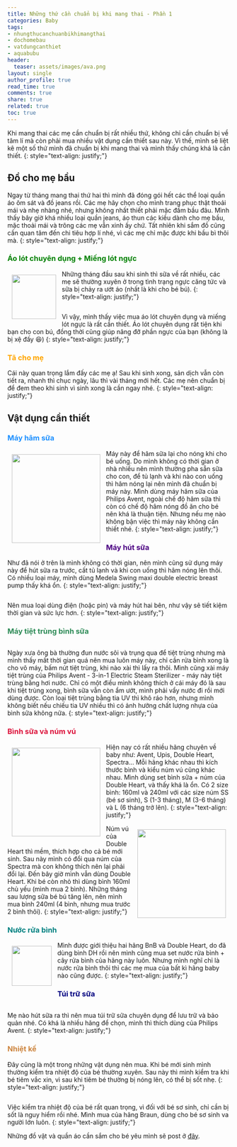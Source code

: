 ```yaml
---
title: Những thứ cần chuẩn bị khi mang thai - Phần 1
categories: Baby
tags:
- nhungthucanchuanbikhimangthai
- dochomebau
- vatdungcanthiet
- aquabubu
header:
  teaser: assets/images/ava.png
layout: single
author_profile: true
read_time: true
comments: true
share: true
related: true
toc: true
---
```


Khi mang thai các mẹ cần chuẩn bị rất nhiều thứ, không chỉ cần chuẩn bị về tâm lí mà còn phải mua nhiều vật dụng cần thiết sau này. Vì thế, mình sẽ liệt kê một số thứ mình đã chuẩn bị khi mang thai và mình thấy chúng khá là cần thiết. 
{: style="text-align: justify;"}

## Đồ cho mẹ bầu
Ngay từ tháng mang thai thứ hai thì mình đã đóng gói hết các thể loại quần áo ôm sát và đồ jeans rồi. Các mẹ hãy chọn cho mình trang phục thật thoải mái và nhẹ nhàng nhé, nhưng không nhất thiết phải mặc đầm bầu đâu. Mình thấy bây giờ khá nhiều loại quần jeans, áo thun các kiều dành cho mẹ bầu, mặc thoải mái và trông các mẹ vẫn xinh ấy chứ. Tất nhiên khi sắm đồ cũng cần quan tâm đến chi tiêu hợp lí nhé, vì các mẹ chỉ mặc được khi bầu bì thôi mà.
{: style="text-align: justify;"}

### <span style="color:green"> Áo lót chuyên dụng + Miếng lót ngực </span>

<img align="left" style="width: 100px; padding: 10px" src="/assets/images/feedingbra.png"> Những tháng đầu sau khi sinh thì sữa về rất nhiều, các mẹ sẽ thường xuyên ở trong tình trạng ngực căng tức và sữa bị chảy ra ướt áo (nhất là khi cho bé bú).
{: style="text-align: justify;"}

<figure style="width: 200px" class="align-center">
  <img src="{{ site.url }}{{ site.baseurl }}/assets/images/aa.png" alt="">
  <figcaption></figcaption>
</figure>

Vì vậy, mình thấy việc mua áo lót chuyên dụng và miếng lót ngực là rất cần thiết. Áo lót chuyên dụng rất tiện khi bạn cho con bú, đồng thời cũng giúp nâng đỡ phần ngực của bạn (không là bị xệ đấy :laughing:)
{: style="text-align: justify;"}

### <span style="color:orange"> Tã cho mẹ </span>
Cái này quan trọng lắm đấy các mẹ ạ! Sau khi sinh xong, sản dịch vẫn còn tiết ra, nhanh thì chục ngày, lâu thì vài tháng mới hết. Các mẹ nên chuẩn bị để đem theo khi sinh vì sinh xong là cần ngay nhé.
{: style="text-align: justify;"}

## Vật dụng cần thiết

### <span style="color:dodgerblue"> Máy hâm sữa </span>

<img align="left" style="width: 200px; padding: 10px"  src="/assets/images/avent.png"> Máy này để hâm sữa lại cho nóng khi cho bé uống. Do mình không có thời gian ở nhà nhiều nên mình thường pha sẵn sữa cho con, để tủ lạnh và khi nào con uống thì hâm nóng lại nên mình đã chuẩn bị máy này. Mình dùng máy hâm sữa của Philips Avent, ngoài chế độ hâm sữa thì còn có chế độ hâm nóng đồ ăn cho bé nên khá là thuận tiện. Nhưng nếu mẹ nào không bận việc thì máy này không cần thiết nhé.
{: style="text-align: justify;"}

### <span style="color:indigo"> Máy hút sữa </span>

Như đã nói ở trên là mình không có thời gian, nên mình cũng sử dụng máy này để hút sữa ra trước, cất tủ lạnh và khi con uống thì hâm nóng lên thôi. Có nhiều loại máy, mình dùng Medela Swing maxi double electric breast pump thấy khá ổn.
{: style="text-align: justify;"}

<figure style="width: 300px" class="align-center">
  <img src="{{ site.url }}{{ site.baseurl }}/assets/images/medela.png" alt="">
  <figcaption></figcaption>
</figure>

Nên mua loại dùng điện (hoặc pin) và máy hút hai bên, như vậy sẽ tiết kiệm thời gian và sức lực hơn. 
{: style="text-align: justify;"}

### <span style="color:seagreen">  Máy tiệt trùng bình sữa </span>

<figure style="width: 300px" class="align-center">
  <img src="{{ site.url }}{{ site.baseurl }}/assets/images/avent1.png" alt="">
  <figcaption></figcaption>
</figure>

Ngày xưa ông bà thường đun nước sôi và trụng qua để tiệt trùng nhưng mà mình thấy mất thời gian quá nên mua luôn máy này, chỉ cần rửa bình xong là cho vô máy, bấm nút tiệt trùng, khi nào xài thì lấy ra thôi. Mình cũng xài máy tiệt trùng của Philips Avent - 3-in-1 Electric Steam Sterilizer - máy này tiệt trùng bằng hơi nước. Chỉ có một điều mình không thích ở cái máy đó là sau khi tiệt trùng xong, bình sữa vẫn còn ẩm ướt, mình phải vẩy nước đi rồi mới dùng được. Còn loại tiệt trùng bằng tia UV thì khô ráo hơn, nhưng mình không biết nếu chiếu tia UV nhiều thì có ảnh hưởng chất lượng nhựa của bình sữa không nữa.
{: style="text-align: justify;"}

### <span style="color:crimson"> Bình sữa và núm vú </span>

<img align="left" style="width: 200px; padding: 10px"  src="/assets/images/bottle.png"> Hiện nay có rất nhiều hãng chuyên về baby như: Avent, Upis, Double Heart, Spectra… Mỗi hãng khác nhau thì kích thước bình và kiểu núm vú cũng khác nhau. Mình dùng set bình sữa + núm của Double Heart, và thấy khá là ổn. Có 2 size bình: 160ml và 240ml với các size núm SS (bé sơ sinh), S (1-3 tháng), M (3-6 tháng) và L (6 tháng trở lên). 
{: style="text-align: justify;"}

<img align="right" style="width: 200px; padding: 10px"  src="/assets/images/numvu.png"> Núm vú của Double Heart thì mềm, thích hợp cho cả bé mới sinh. Sau này mình có đổi qua núm của Spectra mà con không thích nên lại phải đổi lại. Đến bây giờ mình vẫn dùng Double Heart. Khi bé còn nhỏ thì dùng bình 160ml chủ yếu (mình mua 2 bình). Những tháng sau lượng sữa bé bú tăng lên, nên mình mua bình 240ml (4 bình, nhưng mua trước 2 bình thôi).
{: style="text-align: justify;"}

### <span style="color:teal"> Nước rửa bình </span>

<img align="left" style="width: 90px; padding: 10px"  src="/assets/images/a1.png"> Mình được giới thiệu hai hãng  BnB và Double Heart, do đã dùng bình DH rồi nên mình cũng mua set nước rửa bình + cây rửa bình của hãng này luôn. Nhưng mình nghĩ chỉ là nước rửa bình thôi thì các mẹ mua của bất kì hãng baby nào cũng được.
{: style="text-align: justify;"}

### <span style="color:navy"> Túi trữ sữa </span>
<figure style="width: 200px" class="align-center">
  <img src="{{ site.url }}{{ site.baseurl }}/assets/images/milkbag.png" alt="">
  <figcaption></figcaption>
</figure>

Mẹ nào hút sữa ra thì nên mua túi trữ sữa chuyên dụng để lưu trữ và bảo quản nhé. Có khá là nhiều hãng để chọn, mình thì thích dùng của Philips Avent.
{: style="text-align: justify;"}

### <span style="color:peru"> Nhiệt kế </span>

Đây cũng là một trong những vật dụng nên mua. Khi bé mới sinh mình thường kiểm tra nhiệt độ của bé thường xuyên. Sau này thì mình kiểm tra khi bé tiêm vắc xin, vì sau khi tiêm bé thường bị nóng lên, có thể bị sốt nhẹ. 
{: style="text-align: justify;"}

<figure style="width: 300px" class="align-center">
  <img src="{{ site.url }}{{ site.baseurl }}/assets/images/a8.png" alt="">
  <figcaption></figcaption>
</figure>

Việc kiểm tra nhiệt độ của bé rất quan trọng, vì đối với bé sơ sinh, chỉ cần bị sốt là nguy hiểm rồi nhé.  Mình mua của hãng Braun, dùng cho bé sơ sinh va người lớn luôn.
{: style="text-align: justify;"}

Những đồ vật và quần áo cần sắm cho bé yêu mình sẽ post ở <a href="http://aquabubu.com/blog/baby/Nhung-thu-can-chuan-bi-khi-mang-thai-Phan-1/" target="_blank">đây</a>.